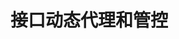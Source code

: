 <!--
 * @Author: xuziyong
 * @Date: 2021-04-04 23:58:33
 * @LastEditors: xuziyong
 * @LastEditTime: 2021-04-04 23:59:09
 * @Description: TODO
-->

# 接口动态代理和管控

